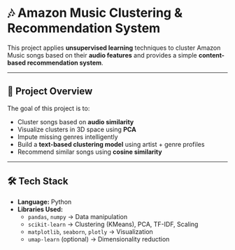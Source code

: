 # 🎶 Amazon Music Clustering & Recommendation System

This project applies **unsupervised learning** techniques to cluster Amazon Music songs based on their **audio features** and provides a simple **content-based recommendation system**.

---

## 📌 Project Overview
The goal of this project is to:
- Cluster songs based on **audio similarity**
- Visualize clusters in 3D space using **PCA**
- Impute missing genres intelligently
- Build a **text-based clustering model** using artist + genre profiles
- Recommend similar songs using **cosine similarity**

---

## 🛠️ Tech Stack
- **Language:** Python  
- **Libraries Used:**
  - `pandas`, `numpy` → Data manipulation
  - `scikit-learn` → Clustering (KMeans), PCA, TF-IDF, Scaling
  - `matplotlib`, `seaborn`, `plotly` → Visualization
  - `umap-learn` (optional) → Dimensionality reduction


